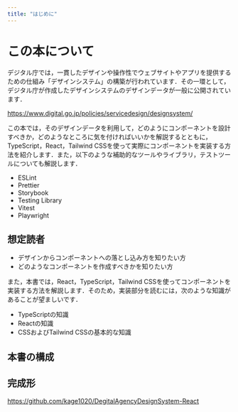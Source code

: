 ```yaml
---
title: "はじめに"
---
```


# この本について

デジタル庁では，一貫したデザインや操作性でウェブサイトやアプリを提供するための仕組み「デザインシステム」の構築が行われています．その一環として，デジタル庁が作成したデザインシステムのデザインデータが一般に公開されています．

https://www.digital.go.jp/policies/servicedesign/designsystem/

この本では，そのデザインデータを利用して，どのようにコンポーネントを設計すべきか，どのようなところに気を付ければいいかを解説するとともに，TypeScript，React，Tailwind CSSを使って実際にコンポーネントを実装する方法を紹介します．また，以下のような補助的なツールやライブラリ，テストツールについても解説します．

- ESLint
- Prettier
- Storybook
- Testing Library
- Vitest
- Playwright

## 想定読者

- デザインからコンポーネントへの落とし込み方を知りたい方
- どのようなコンポーネントを作成すべきかを知りたい方

また，本書では，React，TypeScript，Tailwind CSSを使ってコンポーネントを実装する方法を解説します．そのため，実装部分を読むには，次のような知識があることが望ましいです．

- TypeScriptの知識
- Reactの知識
- CSSおよびTailwind CSSの基本的な知識

## 本書の構成

## 完成形

https://github.com/kage1020/DegitalAgencyDesignSystem-React
